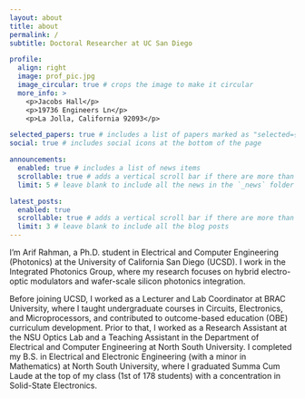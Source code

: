 ```yaml
---
layout: about
title: about
permalink: /
subtitle: Doctoral Researcher at UC San Diego

profile:
  align: right
  image: prof_pic.jpg
  image_circular: true # crops the image to make it circular
  more_info: >
    <p>Jacobs Hall</p>
    <p>19736 Engineers Ln</p>
    <p>La Jolla, California 92093</p>

selected_papers: true # includes a list of papers marked as "selected={true}"
social: true # includes social icons at the bottom of the page

announcements:
  enabled: true # includes a list of news items
  scrollable: true # adds a vertical scroll bar if there are more than 3 news items
  limit: 5 # leave blank to include all the news in the `_news` folder

latest_posts:
  enabled: true
  scrollable: true # adds a vertical scroll bar if there are more than 3 new posts items
  limit: 3 # leave blank to include all the blog posts
---
```


I’m Arif Rahman, a Ph.D. student in Electrical and Computer Engineering (Photonics) at the University of California San Diego (UCSD). I work in the Integrated Photonics Group, where my research focuses on hybrid electro-optic modulators and wafer-scale silicon photonics integration.

Before joining UCSD, I worked as a Lecturer and Lab Coordinator at BRAC University, where I taught undergraduate courses in Circuits, Electronics, and Microprocessors, and contributed to outcome-based education (OBE) curriculum development. Prior to that, I worked as a Research Assistant at the NSU Optics Lab and a Teaching Assistant in the Department of Electrical and Computer Engineering at North South University. I completed my B.S. in Electrical and Electronic Engineering (with a minor in Mathematics) at North South University, where I graduated Summa Cum Laude at the top of my class (1st of 178 students) with a concentration in Solid-State Electronics.

